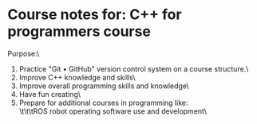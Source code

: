 # Course notes for: C++ for programmers course

Purpose:\
1) Practice "Git • GitHub" version control system on a course structure.\
2) Improve C++ knowledge and skills\
3) Improve overall programming skills and knowledge\
4) Have fun creating\
5) Prepare for additional courses in programming like:\
\t\t\tROS robot operating software use and development\
